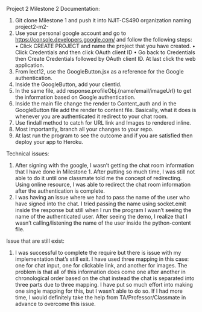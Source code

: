 Project 2 Milestone 2 Documentation:
1.	Git clone Milestone 1 and push it into NJIT-CS490 organization naming project2-m2-<username>
2.	Use your personal google account and go to  https://console.developers.google.com/ and follow the following steps:
  •	Click CREATE PROJECT and name the project that you have created. 
  •	Click Credentials and then click OAuth client ID
  •	Go back to Credentials then Create Credentials followed by OAuth client ID. At last click the web application. 
3.	From lect12, use the GoogleButton.jsx as a reference for the Google authentication.
4.	Inside the GoogleButton, add your clientId.
5.	In the same file, add response.profileObj.{name/email/imageUrl} to get the information based on Google authentication. 
6.	Inside the main file change the render to Content_auth and in the GoogleButton file add the render to content file. Basically, what it does is whenever you are authenticated it redirect to your chat room. 
7.	Use findall method to catch for URL link and Images to rendered inline. 
8.	Most importantly, branch all your changes to your repo.   
9.	At last run the program to see the outcome and if you are satisfied then deploy your app to Heroku.  

Technical issues:
1.	After signing with the google, I wasn’t getting the chat room information that I have done in Milestone 1. After putting so much time, I was still not able to do it until one classmate told me the concept of redirecting. Using online resource, I was able to redirect the chat room information after the authentication is complete. 
2.	I was having an issue where we had to pass the name of the user who have signed into the chat. I tried passing the name using socket.emit inside the response but still when I run the program I wasn’t seeing the name of the authenticated user. After seeing the demo, I realize that I wasn’t calling/listening the name of the user inside the python-content file.     

Issue that are still exist:
1.	I was successful to complete the require but there is issue with my implementation that’s still exit. I have used three mapping in this case: one for chat input, one for clickable link, and another for images. The problem is that all of this information does come one after another in chronological order based on the chat instead the chat is separated into three parts due to three mapping. I have put so much effort into making one single mapping for this, but I wasn’t able to do so. If I had more time, I would definitely take the help from TA/Professor/Classmate in advance to overcome this issue. 
